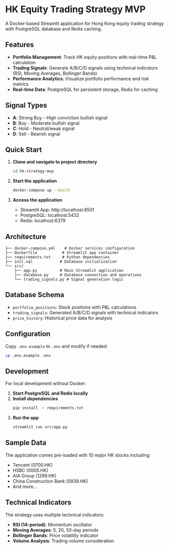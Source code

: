 # HK Equity Trading Strategy MVP

A Docker-based Streamlit application for Hong Kong equity trading strategy with PostgreSQL database and Redis caching.

## Features

- **Portfolio Management**: Track HK equity positions with real-time P&L calculation
- **Trading Signals**: Generate A/B/C/D signals using technical indicators (RSI, Moving Averages, Bollinger Bands)
- **Performance Analytics**: Visualize portfolio performance and risk metrics
- **Real-time Data**: PostgreSQL for persistent storage, Redis for caching

## Signal Types

- **A**: Strong Buy - High conviction bullish signal
- **B**: Buy - Moderate bullish signal  
- **C**: Hold - Neutral/weak signal
- **D**: Sell - Bearish signal

## Quick Start

1. **Clone and navigate to project directory**
   ```bash
   cd hk-strategy-mvp
   ```

2. **Start the application**
   ```bash
   docker-compose up --build
   ```

3. **Access the application**
   - Streamlit App: http://localhost:8501
   - PostgreSQL: localhost:5432
   - Redis: localhost:6379

## Architecture

```
├── docker-compose.yml    # Docker services configuration
├── Dockerfile           # Streamlit app container
├── requirements.txt     # Python dependencies
├── init.sql            # Database initialization
└── src/
    ├── app.py          # Main Streamlit application
    ├── database.py     # Database connection and operations
    └── trading_signals.py # Signal generation logic
```

## Database Schema

- `portfolio_positions`: Stock positions with P&L calculations
- `trading_signals`: Generated A/B/C/D signals with technical indicators
- `price_history`: Historical price data for analysis

## Configuration

Copy `.env.example` to `.env` and modify if needed:

```bash
cp .env.example .env
```

## Development

For local development without Docker:

1. **Start PostgreSQL and Redis locally**
2. **Install dependencies**
   ```bash
   pip install -r requirements.txt
   ```
3. **Run the app**
   ```bash
   streamlit run src/app.py
   ```

## Sample Data

The application comes pre-loaded with 10 major HK stocks including:
- Tencent (0700.HK)
- HSBC (0005.HK)
- AIA Group (1299.HK)
- China Construction Bank (0939.HK)
- And more...

## Technical Indicators

The strategy uses multiple technical indicators:
- **RSI (14-period)**: Momentum oscillator
- **Moving Averages**: 5, 20, 50-day periods
- **Bollinger Bands**: Price volatility indicator
- **Volume Analysis**: Trading volume consideration